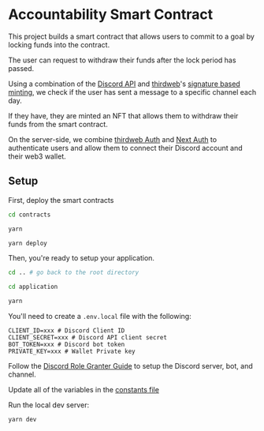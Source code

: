 # Accountability Smart Contract

This project builds a smart contract that allows users to commit to a goal by locking funds into the contract.

The user can request to withdraw their funds after the lock period has passed.

Using a combination of the [Discord API](https://discord.com/developers/docs/intro) and [thirdweb](https://thirdweb.com)'s [signature based minting](https://portal.thirdweb.com/sdk/advanced-features/on-demand-minting), we check if the user has sent a message to a specific channel each day.

If they have, they are minted an NFT that allows them to withdraw their funds from the smart contract.

On the server-side, we combine [thirdweb Auth](https://portal.thirdweb.com/auth) and [Next Auth](https://next-auth.js.org/) to authenticate users and allow them to connect their Discord account and their web3 wallet.

## Setup

First, deploy the smart contracts

```bash
cd contracts

yarn

yarn deploy
```

Then, you're ready to setup your application.

```bash
cd .. # go back to the root directory

cd application

yarn
```

You'll need to create a `.env.local` file with the following:

```text
CLIENT_ID=xxx # Discord Client ID
CLIENT_SECRET=xxx # Discord API client secret
BOT_TOKEN=xxx # Discord bot token
PRIVATE_KEY=xxx # Wallet Private key
```

Follow the [Discord Role Granter Guide](https://github.com/thirdweb-example/discord-role-granter/blob/main/README.md) to setup the Discord server, bot, and channel.

Update all of the variables in the [constants file](./application/const/consts.ts)

Run the local dev server:

```bash
yarn dev
```
